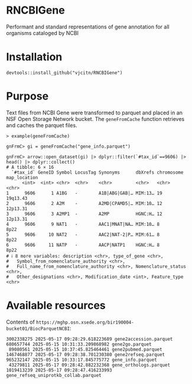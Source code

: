 # RNCBIGene

Performant and standard representations of gene annotation for all organisms cataloged by NCBI

# Installation

`devtools::install_github("vjcitn/RNCBIGene")`

# Purpose

Text files from NCBI Gene were transformed to parquet and placed in
an NSF Open Storage Network bucket.  The `geneFromCache` function
retrieves and caches the parquet files.

```
> example(geneFromCache)

gnFrmC> gi = geneFromCache("gene_info.parquet")

gnFrmC> arrow::open_dataset(gi) |> dplyr::filter(`#tax_id`==9606) |> head() |> dplyr::collect()
# A tibble: 6 × 16
  `#tax_id` GeneID Symbol LocusTag Synonyms      dbXrefs chromosome map_location
      <int>  <int> <chr>  <chr>    <chr>         <chr>   <chr>      <chr>       
1      9606      1 A1BG   -        A1B|ABG|GAB|… MIM:13… 19         19q13.43    
2      9606      2 A2M    -        A2MD|CPAMD5|… MIM:10… 12         12p13.31    
3      9606      3 A2MP1  -        A2MP          HGNC:H… 12         12p13.31    
4      9606      9 NAT1   -        AAC1|MNAT|NA… MIM:10… 8          8p22        
5      9606     10 NAT2   -        AAC2|NAT-2|P… MIM:61… 8          8p22        
6      9606     11 NATP   -        AACP|NATP1    HGNC:H… 8          8p22        
# ℹ 8 more variables: description <chr>, type_of_gene <chr>,
#   Symbol_from_nomenclature_authority <chr>,
#   Full_name_from_nomenclature_authority <chr>, Nomenclature_status <chr>,
#   Other_designations <chr>, Modification_date <int>, Feature_type <chr>
```

# Available resources

Contents of `https://mghp.osn.xsede.org/bir190004-bucket01/BiocParquetNCBI`:

```
3002338275 2025-05-17 09:28:29.618223689 gene2accession.parquet
680657744 2025-05-15 10:31:33.209868982 gene2go.parquet
 89080561 2025-05-15 10:37:45.825464461 gene2pubmed.parquet
1467468877 2025-05-17 09:28:38.701230380 gene2refseq.parquet
965232147 2025-05-15 10:33:17.845775772 gene_info.parquet
 43279811 2025-05-17 09:28:42.882232368 gene_orthologs.parquet
1019413239 2025-05-17 09:28:47.416233993 gene_refseq_uniprotkb_collab.parquet
```
